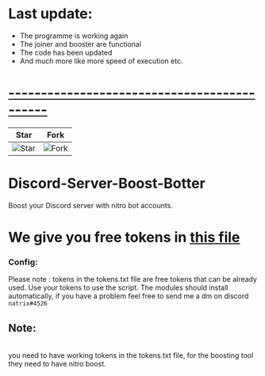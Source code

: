 


# Last update: 
- The programme is working again 
- The joiner and booster are functional
- The code has been updated 
- And much more like more speed of execution etc.
# [--------------------------------------------](https://github.com/natrixdev/Discord-Server-Boost-Botter/)


| Star                                     | Fork                                     |
| ---------------------------------------- | ---------------------------------------- |
| ![Star](https://i.imgur.com/41nhvJ1.png) | ![Fork](https://i.imgur.com/MOtHDPV.png) |

# Discord-Server-Boost-Botter
Boost your Discord server with nitro bot accounts. 


# We give you free tokens in [this file](https://github.com/natrixdev/Discord-Server-Boost-Botter/blob/main/tokens.txt)

### Config: 
Please note : tokens in the tokens.txt file are free tokens that can be already used. Use your tokens to use the script.
The modules should install automatically, if you have a problem feel free to send me a dm on discord `natrix#4526`

## Note:
<br>you need to have working tokens in the tokens.txt file, for the boosting tool they need to have nitro boost. 
